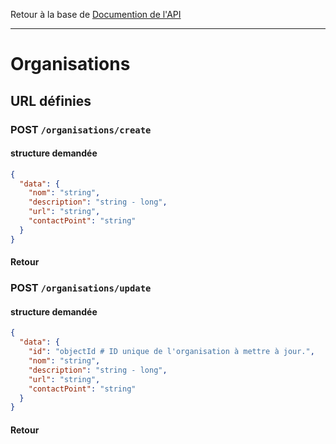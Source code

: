 Retour à la base de [Documention de l'API](documentation-api.md)

---

# Organisations

## URL définies

### POST `/organisations/create`

#### structure demandée
```json
{
  "data": {
    "nom": "string",
    "description": "string - long",
    "url": "string",
    "contactPoint": "string"
  }
}
```

#### Retour


### POST `/organisations/update`

#### structure demandée
```json
{
  "data": {
    "id": "objectId # ID unique de l'organisation à mettre à jour.",
    "nom": "string",
    "description": "string - long",
    "url": "string",
    "contactPoint": "string"
  }
}
```


#### Retour
